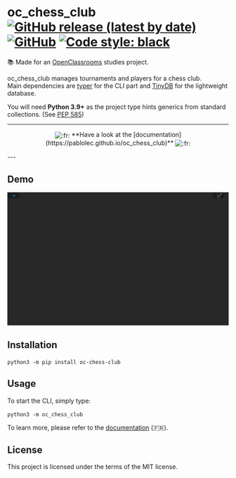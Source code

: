 # oc_chess_club [![GitHub release (latest by date)](https://img.shields.io/github/v/release/pablolec/oc_chess_club)](https://github.com/PabloLec/oc_chess_club/releases/) [![GitHub](https://img.shields.io/github/license/pablolec/oc_chess_club)](https://github.com/PabloLec/oc_chess_club/blob/main/LICENCE) [![Code style: black](https://img.shields.io/badge/code%20style-black-000000.svg)](https://github.com/psf/black)

:books: Made for an [OpenClassrooms](https://openclassrooms.com) studies project.

oc_chess_club manages tournaments and players for a chess club.  
Main dependencies are [typer](https://github.com/tiangolo/typer/) for the CLI part and [TinyDB](https://github.com/msiemens/tinydb) for the lightweight database.

You will need **Python 3.9+** as the project type hints generics from standard collections. (See [PEP 585](https://www.python.org/dev/peps/pep-0585/))

---
<p align="center">
<img class="emoji" title=":fr:" alt=":fr:" src="https://github.githubassets.com/images/icons/emoji/unicode/1f1eb-1f1f7.png" data-canonical-src="https://github.githubassets.com/images/icons/emoji/unicode/1f1eb-1f1f7.png" width="20" height="20" align="absmiddle"> **Have a look at the [documentation](https://pablolec.github.io/oc_chess_club)** <img class="emoji" title=":fr:" alt=":fr:" src="https://github.githubassets.com/images/icons/emoji/unicode/1f1eb-1f1f7.png" data-canonical-src="https://github.githubassets.com/images/icons/emoji/unicode/1f1eb-1f1f7.png" width="20" height="20" align="absmiddle">
</p>
---

## Demo

<p align="center">
    <img src="docs/images/demo.gif">
</p>

## Installation

```console
python3 -m pip install oc-chess-club
```

## Usage

To start the CLI, simply type:

```console
python3 -m oc_chess_club
```

To learn more, please refer to the [documentation](https://pablolec.github.io/oc_chess_club) (:fr:).

## License

This project is licensed under the terms of the MIT license.
